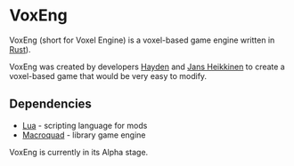 # VoxEng

VoxEng (short for Voxel Engine) is a voxel-based game engine written in
[Rust](https://www.rust-lang.org)).

VoxEng was created by developers [Hayden](https://github.com/asianhaydenxd) and
[Jans Heikkinen](https://github.com/jansheikkinen) to create a voxel-based game
that would be very easy to modify.

## Dependencies
+ [Lua](https://lua.org) - scripting language for mods
+ [Macroquad](https://github.com/not-fl3/macroquad) - library game engine

VoxEng is currently in its Alpha stage.
